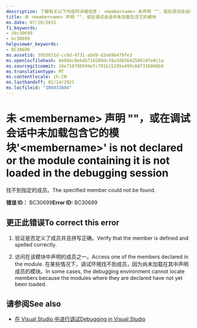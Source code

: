 ```yaml
---
description: 了解有关以下内容的详细信息： <membername> 未声明 ""，或在调试会话中未加载包含它的模块
title: 未 <membername> 声明 ""，或在调试会话中未加载包含它的模块
ms.date: 07/20/2015
f1_keywords:
- vbc30699
- bc30699
helpviewer_keywords:
- BC30699
ms.assetid: 3955831d-cc6d-4731-a5d9-d2e696479fe3
ms.openlocfilehash: 8e06bc0ebdb710209dcf8a3d6564258610fe0c1a
ms.sourcegitcommit: 10e719780594efc781b15295e499c66f316068b8
ms.translationtype: MT
ms.contentlocale: zh-CN
ms.lasthandoff: 02/14/2021
ms.locfileid: "100433804"
---
```

# <a name="membername-is-not-declared-or-the-module-containing-it-is-not-loaded-in-the-debugging-session"></a><span data-ttu-id="f74ea-103">未 \<membername> 声明 ""，或在调试会话中未加载包含它的模块</span><span class="sxs-lookup"><span data-stu-id="f74ea-103">'\<membername>' is not declared or the module containing it is not loaded in the debugging session</span></span>

<span data-ttu-id="f74ea-104">找不到指定的成员。</span><span class="sxs-lookup"><span data-stu-id="f74ea-104">The specified member could not be found.</span></span>  
  
 <span data-ttu-id="f74ea-105">**错误 ID：** BC30699</span><span class="sxs-lookup"><span data-stu-id="f74ea-105">**Error ID:** BC30699</span></span>  
  
## <a name="to-correct-this-error"></a><span data-ttu-id="f74ea-106">更正此错误</span><span class="sxs-lookup"><span data-stu-id="f74ea-106">To correct this error</span></span>  
  
1. <span data-ttu-id="f74ea-107">验证是否定义了成员并且拼写正确。</span><span class="sxs-lookup"><span data-stu-id="f74ea-107">Verify that the member is defined and spelled correctly.</span></span>  
  
2. <span data-ttu-id="f74ea-108">访问在该模块中声明的成员之一。</span><span class="sxs-lookup"><span data-stu-id="f74ea-108">Access one of the members declared in the module.</span></span> <span data-ttu-id="f74ea-109">在某些情况下，调试环境找不到成员，因为尚未加载在其中声明成员的模块。</span><span class="sxs-lookup"><span data-stu-id="f74ea-109">In some cases, the debugging environment cannot locate members because the modules where they are declared have not yet been loaded.</span></span>  
  
## <a name="see-also"></a><span data-ttu-id="f74ea-110">请参阅</span><span class="sxs-lookup"><span data-stu-id="f74ea-110">See also</span></span>

- [<span data-ttu-id="f74ea-111">在 Visual Studio 中进行调试</span><span class="sxs-lookup"><span data-stu-id="f74ea-111">Debugging in Visual Studio</span></span>](/visualstudio/debugger/debugger-feature-tour)
